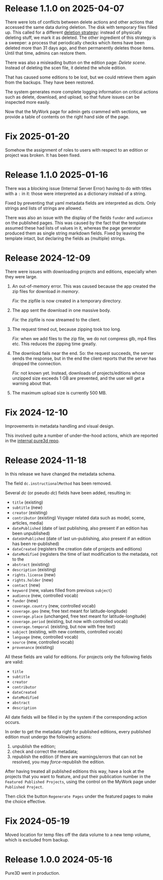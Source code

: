 # Release 1.1.0 on 2025-04-07

There were lots of conflicts between delete actions and other actions that accessed
the same data during deletion. The disk with temporary files filled up. This
called for a different
[deletion strategy](https://github.com/CLARIAH/pure3dx/blob/main/docs/architecture.md#deletion-and-sweeping):
instead of physically deleting stuff,
we mark it as deleted. The other ingredient of this strategy is a sweeper: a process
that periodically checks which items have been deleted more than 31 days ago, and
then permanently deletes those items. Until that time, admins can restore them.

There was also a misleading button on the edition page: *Delete scene*. Instead of
deleting the scen file, it deleted the whole edition.

That has caused some editions to be lost, but we could retrieve them again from the
backups. They have been restored.

The system generates more complete logging information on critical actions such as
delete, download, and upload, so that future issues can be inspected more easily.

Now that the MyWork page for admin gets crammed with sections, we provide a table
of contents on the right hand side of the page.

# Fix 2025-01-20

Somehow the assignment of roles to users with respect to an edition or project
was broken. It has been fixed.

# Release 1.1.0 2025-01-16

There was a blocking issue (Internal Server Error) having to do with
titles with a `:` in it: those were interpreted as a dictionary instead of a string.

Fixed by preventing that yaml metadata fields are interpreted as dicts. Only strings
and lists of strings are allowed.

There was also an issue with the display of the fields `funder` and `audience` on the
published pages. This was caused by the fact that the template assumed these had
lists of values in it, whereas the page generator produced them as single
string markdown fields.
Fixed by leaving the template intact, but declaring the fields as (multiple) strings.

# Release 2024-12-09

There were issues with downloading projects and editions, especially when they
were large.

1.  An out-of-memory error. This was caused because the app created
    the zip files for download *in memory*.

    *Fix:* the zipfile is now created in a temporary directory.

1.  The app sent the download in one massive body.

    *Fix:* the zipfile is now streamed to the client.

1.  The request timed out, because zipping took too long.

    *Fix:* when we add files to the zip file, we do not compress glb, mp4 files etc.
    This reduces the zipping time greatly.

1.  The download fails near the end. So: the request succeeds, the server sends the
    response, but in the end the client reports that the server has dropped the
    connection.

    *Fix:* not known yet. Instead, downloads of projects/editions whose unzipped size
    exceeds 1 GB are prevented, and the user will get a warning about that.

1.  The maximum upload size is currently 500 MB.

# Fix 2024-12-10

Improvements in metadata handling and visual design.

This involved quite a number of under-the-hood actions, which are reported in the
[internal pure3d repo](https://code.huc.knaw.nl/pure3d/pure3d-config/-/blob/master/docs/report.md#2024-12-05-updated-visual-design-other-metadata-scheme).

# Release 2024-11-18

In this release we have changed the metadata schema.

The field `dc.instructionalMethod` has been removed.

Several *dc* (or pseudo *dc*) fields have been added, resulting in:

*   `title` (existing)
*   `subtitle` (new)
*   `creator` (existing)
*   `contributor` (existing)
    Voyager related data such as model, scene, articles, media)
*   `datePublished` (date of last publishing, also present if an edition has
    been unpublished)
*   `dateUnPublished` (date of last un-publishing, also present if an edition has
    been re-published)
*   `dateCreated` (registers the creation date of projects and editions)
*   `dateModified` (registers the time of last modification to the metadata, not to the
*   `abstract` (existing)
*   `description` (existing)
*   `rights.license` (new)
*   `rights.holder` (new)
*   `contact` (new)
*   `keyword` (new, values filled from previous `subject`)
*   `audience` (new, controlled vocab)
*   `funder` (new)
*   `coverage.country` (new, controlled vocab) 
*   `coverage.geo` (new, free text meant for latitude-longitude)
*   `coverage.place` (unchanged, free text meant for latitude-longitude)
*   `coverage.period` (existing, but now with controlled vocab) 
*   `coverage.temporal` (existing, but now with free text) 
*   `subject` (existing, with new contents, controlled vocab)
*   `language` (new, controlled vocab)
*   `source` (new, controlled vocab)
*   `provenance` (existing)

All these fields are valid for editions. For projects only the following fields
are valid:

*   `title`
*   `subtitle`
*   `creator`
*   `contributor`
*   `dateCreated`
*   `dateModified`
*   `abstract`
*   `description`

All date fields will be filled in by the system if the corresponding action occurs.

In order to get the metadata right for published editions, every published edition must
undergo the following actions:

1.  unpublish the edition;
1.  check and correct the metadata;
1.  republish the edition (if there are warnings/errors that can not be resolved, you may
    *force*-republish the edition.

After having treated all published editions this way, have a look at the projects
that you want to feature, and put their publication number in the `Featured Published
Projects`, using the control on the MyWork page under `Published Project`.

Then click the button `Regenerate Pages` under the featured pages to make the choice
effective.

# Fix 2024-05-19

Moved location for temp files off the data volume to a new temp volume,
which is excluded from backup.

# Release 1.0.0 2024-05-16

Pure3D went in production.

